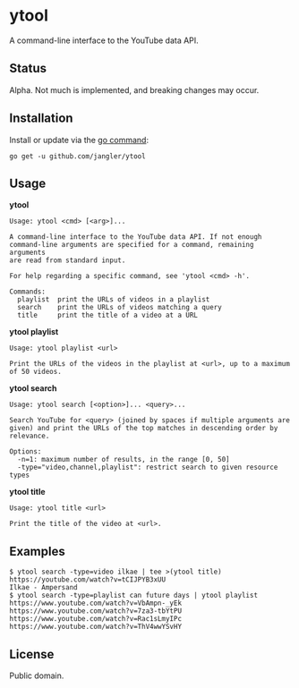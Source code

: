 ytool
=====
A command-line interface to the YouTube data API.

Status
------
Alpha. Not much is implemented, and breaking changes may occur.

Installation
------------
Install or update via the [go command](http://golang.org/cmd/go/):

	go get -u github.com/jangler/ytool

<!-- TODO: mention binary releases once they're available -->

Usage
-----
**ytool**

	Usage: ytool <cmd> [<arg>]...

	A command-line interface to the YouTube data API. If not enough
	command-line arguments are specified for a command, remaining arguments
	are read from standard input.

	For help regarding a specific command, see 'ytool <cmd> -h'.

	Commands:
	  playlist  print the URLs of videos in a playlist
	  search    print the URLs of videos matching a query
	  title     print the title of a video at a URL

**ytool playlist**

	Usage: ytool playlist <url>

	Print the URLs of the videos in the playlist at <url>, up to a maximum
	of 50 videos.

**ytool search**

	Usage: ytool search [<option>]... <query>...

	Search YouTube for <query> (joined by spaces if multiple arguments are
	given) and print the URLs of the top matches in descending order by
	relevance.

	Options:
	  -n=1: maximum number of results, in the range [0, 50]
	  -type="video,channel,playlist": restrict search to given resource types

**ytool title**

	Usage: ytool title <url>

	Print the title of the video at <url>.

Examples
--------
	$ ytool search -type=video ilkae | tee >(ytool title)
	https://youtube.com/watch?v=tCIJPYB3xUU
	Ilkae - Ampersand
	$ ytool search -type=playlist can future days | ytool playlist
	https://www.youtube.com/watch?v=VbAmpn-_yEk
	https://www.youtube.com/watch?v=7za3-tbYtPU
	https://www.youtube.com/watch?v=Rac1sLmyIPc
	https://www.youtube.com/watch?v=ThV4wwYSvHY

License
-------
Public domain.
